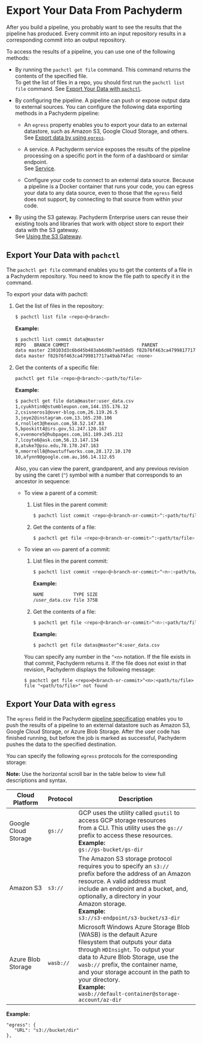 # Export Your Data From Pachyderm

After you build a pipeline, you probably want to see the
results that the pipeline has produced. Every commit into an
input repository results in a corresponding commit into an
output repository.

To access the results of
a pipeline, you can use one of the following methods:

* By running the `pachctl get file` command. This
command returns the contents of the specified file.<br>
To get the list of files in a repo, you should first
run the `pachctl list file` command.
See [Export Your Data with `pachctl`](#export-your-data-with-pachctl).<br>

* By configuring the pipeline. A pipeline can push or expose
output data to external sources. You can configure the following
data exporting methods in a Pachyderm pipeline:

  * An `egress` property enables you to export your data to
  an external datastore, such as Amazon S3,
  Google Cloud Storage, and others.<br>
  See [Export data by using `egress`](#export-your-data-with-egress).<br>

  * A service. A Pachyderm service exposes the results of the
  pipeline processing on a specific port in the form of a dashboard
  or similar endpoint.<br>
  See [Service](../concepts/pipeline-concepts/pipeline/service.html).<br>

  * Configure your code to connect to an external data source.
  Because a pipeline is a Docker container that runs your code,
  you can egress your data to any data source, even to those that the
  `egress` field does not support, by connecting to that source from
  within your code.

* By using the S3 gateway. Pachyderm Enterprise users can reuse
  their existing tools and libraries that work with object store
  to export their data with the S3 gateway.<br>
  See [Using the S3 Gateway](../enterprise/s3gateway.html).

## Export Your Data with `pachctl`

The `pachctl get file` command enables you to get the contents
of a file in a Pachyderm repository. You need to know the file
path to specify it in the command.

To export your data with pachctl:

1. Get the list of files in the repository:

   ```bash
   $ pachctl list file <repo>@<branch>
   ```

   **Example:**

   ```bash
   $ pachctl list commit data@master
   REPO   BRANCH COMMIT                           PARENT                           STARTED           DURATION           SIZE
   data master 230103d3c6bd45b483ab6d0b7ae858d5 f82b76f463ca4799817717a49ab74fac 2 seconds ago  Less than a second 750B
   data master f82b76f463ca4799817717a49ab74fac <none>                           40 seconds ago Less than a second 375B
   ```

1. Get the contents of a specific file:

   ```bash
   pachctl get file <repo>@<branch>:<path/to/file>
   ```

   **Example:**

   ```bash
   $ pachctl get file data@master:user_data.csv
   1,cyukhtin0@stumbleupon.com,144.155.176.12
   2,csisneros1@over-blog.com,26.119.26.5
   3,jeye2@instagram.com,13.165.230.106
   4,rnollet3@hexun.com,58.52.147.83
   5,bposkitt4@irs.gov,51.247.120.167
   6,vvenmore5@hubpages.com,161.189.245.212
   7,lcoyte6@ask.com,56.13.147.134
   8,atuke7@psu.edu,78.178.247.163
   9,nmorrell8@howstuffworks.com,28.172.10.170
   10,afynn9@google.com.au,166.14.112.65
   ```

   Also, you can view the parent, grandparent, and any previous
   revision by using the caret (`^`) symbol with a number that
   corresponds to an ancestor in sequence:

   * To view a parent of a commit:

     1. List files in the parent commit:

        ```bash
        $ pachctl list commit <repo>@<branch-or-commit>^:<path/to/file>
        ```

     1. Get the contents of a file:

        ```bash
        $ pachctl get file <repo>@<branch-or-commit>^:<path/to/file>
        ```

   * To view an `<n>` parent of a commit:

     1. List files in the parent commit:

        ```bash
        $ pachctl list commit <repo>@<branch-or-commit>^<n>:<path/to/file>
        ```

        **Example:**

        ```bash
        NAME           TYPE SIZE
        /user_data.csv file 375B
        ```

     1. Get the contents of a file:

        ```bash
        $ pachctl get file <repo>@<branch-or-commit>^<n>:<path/to/file>
        ```

        **Example:**

        ```bash
        $ pachctl get file datas@master^4:user_data.csv
        ```

     You can specify any number in the `^<n>` notation. If the file
     exists in that commit, Pachyderm returns it. If the file
     does not exist in that revision, Pachyderm displays the following
     message:

     ```
     $ pachctl get file <repo>@<branch-or-commit>^<n>:<path/to/file>
     file "<path/to/file>" not found
     ```

## Export Your Data with `egress`

The `egress` field in the Pachyderm [pipeline specification](../reference/pipeline_spec.html)
enables you to push the results of a pipeline to an
external datastore such as Amazon S3, Google Cloud Storage, or
Azure Blob Storage. After the user code has finished running, but
before the job is marked as successful, Pachyderm pushes the data
to the specified destination.

You can specify the following `egress` protocols for the
corresponding storage:

**Note:** Use the horizontal scroll bar in the table below
to view full descriptions and syntax.

| Cloud Platform | Protocol | Description |
| -------------- | -------- | ----------- |
| Google Cloud <br>Storage | `gs://` | GCP uses the utility called `gsutil` to access GCP storage resources <br> from a CLI. This utility uses the `gs://` prefix to access these resources. <br>**Example:**<br> `gs://gs-bucket/gs-dir` |
| Amazon S3 | `s3://` | The Amazon S3 storage protocol requires you to specify an `s3://`<br>prefix before the address of an Amazon resource. A valid address must <br>include an endpoint and a bucket, and, optionally, a directory in your <br>Amazon storage. <br>**Example:**<br> `s3://s3-endpoint/s3-bucket/s3-dir` |
| Azure Blob <br>Storage | `wasb://` | Microsoft Windows Azure Storage Blob (WASB) is the default Azure <br>filesystem that outputs your data through `HDInsight`. To output your <br>data to Azure Blob Storage, use the ``wasb://`` prefix, the container name, <br>and your storage account in the path to your directory. <br>**Example:**<br>`wasb://default-container@storage-account/az-dir` |

**Example:**

```
"egress": {
   "URL": "s3://bucket/dir"
},
```
